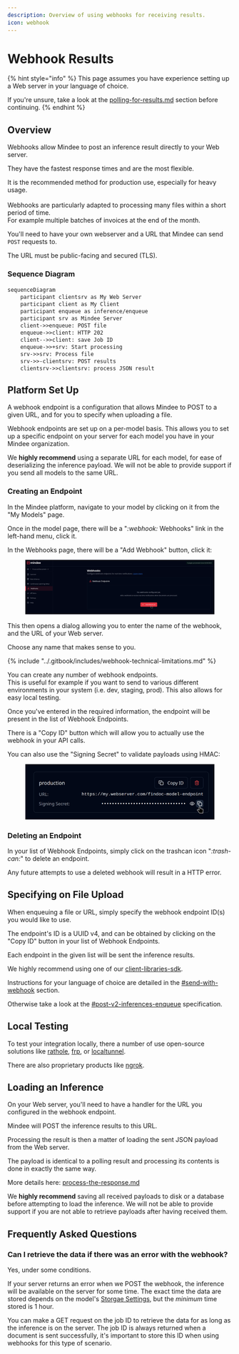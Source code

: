 ```yaml
---
description: Overview of using webhooks for receiving results.
icon: webhook
---
```


# Webhook Results

{% hint style="info" %}
This page assumes you have experience setting up a Web server in your language of choice.

If you're unsure, take a look at the [polling-for-results.md](polling-for-results.md "mention") section before continuing.
{% endhint %}

## Overview

Webhooks allow Mindee to post an inference result directly to your Web server.

They have the fastest response times and are the most flexible.

It is the recommended method for production use, especially for heavy usage.\
\
Webhooks are particularly adapted to processing many files within a short period of time.\
For example multiple batches of invoices at the end of the month.

You'll need to have your own webserver and a URL that Mindee can send `POST` requests to.

The URL must be public-facing and secured (TLS).

### Sequence Diagram

```mermaid
sequenceDiagram
    participant clientsrv as My Web Server
    participant client as My Client
    participant enqueue as inference/enqueue
    participant srv as Mindee Server
    client->>enqueue: POST file
    enqueue->>client: HTTP 202
    client-->>client: save Job ID
    enqueue->>+srv: Start processing
    srv->>srv: Process file
    srv->>-clientsrv: POST results
    clientsrv->>clientsrv: process JSON result
```

## Platform Set Up

A webhook endpoint is a configuration that allows Mindee to POST to a given URL, and for you to specify when uploading a file.

Webhook endpoints are set up on a per-model basis. This allows you to set up a specific endpoint on your server for each model you have in your Mindee organization.

We **highly recommend** using a separate URL for each model, for ease of deserializing the inference payload. We will not be able to provide support if you send all models to the same URL.

### Creating an Endpoint

In the Mindee platform, navigate to your model by clicking on it from the "My Models" page.

Once in the model page, there will be a "<i class="fa-webhook">:webhook:</i> Webhooks" link in the left-hand menu, click it.

In the Webhooks page, there will be a "Add Webhook" button, click it:

<figure><img src="../.gitbook/assets/Screenshot_20250820_115103.png" alt="adding a webhook endpoint"><figcaption></figcaption></figure>

This then opens a dialog allowing you to enter the name of the webhook, and the URL of your Web server.

Choose any name that makes sense to you.

{% include "../.gitbook/includes/webhook-technical-limitations.md" %}

You can create any number of webhook endpoints.\
This is useful for example if you want to send to various different environments in your system (i.e. dev, staging, prod). This also allows for easy local testing.

Once you've entered in the required information, the endpoint will be present in the list of Webhook Endpoints.

There is a "Copy ID" button which will allow you to actually use the webhook in your API calls.

You can also use the "Signing Secret" to validate payloads using HMAC:

<figure><img src="../.gitbook/assets/webhook-copy-secret.png" alt="copying the signing secret key for a webhook"><figcaption></figcaption></figure>

### Deleting an Endpoint

In your list of Webhook Endpoints, simply click on the trashcan icon "<i class="fa-trash-can">:trash-can:</i>" to delete an endpoint.

Any future attempts to use a deleted webhook will result in a HTTP error.

## Specifying on File Upload

When enqueuing a file or URL, simply specify the webhook endpoint ID(s) you would like to use.

The endpoint's ID is a UUID v4, and can be obtained by clicking on the "Copy ID" button in your list of Webhook Endpoints.

Each endpoint in the given list will be sent the inference results.

We highly recommend using one of our [client-libraries-sdk](client-libraries-sdk/ "mention").

Instructions for your language of choice are detailed in the [#send-with-webhook](client-libraries-sdk/send-a-file-or-url.md#send-with-webhook "mention") section.

Otherwise take a look at the [#post-v2-inferences-enqueue](api-reference.md#post-v2-inferences-enqueue "mention") specification.

## Local Testing

To test your integration locally, there a number of use open-source solutions like [rathole](https://github.com/rathole-org/rathole),  [frp](https://github.com/fatedier/frp), or [localtunnel](https://www.npmjs.com/package/localtunnel).

There are also proprietary products like [ngrok](https://ngrok.com/use-cases/webhook-testing).

## Loading an Inference

On your Web server, you'll need to have a handler for the URL you configured in the webhook endpoint.

Mindee will POST the inference results to this URL.

Processing the result is then a matter of loading the sent JSON payload from the Web server.

The payload is identical to a polling result and processing its contents is done in exactly the same way.

More details here: [process-the-response.md](client-libraries-sdk/process-the-response.md "mention")

We **highly recommend** saving all received payloads to disk or a database before attempting to load the inference. We will not be able to provide support if you are not able to retrieve payloads after having received them.

## Frequently Asked Questions

### Can I retrieve the data if there was an error with the webhook?

Yes, under some conditions.

If your server returns an error when we POST the webhook, the inference will be available on the server for some time. The exact time the data are stored depends on the model's [Storgae Settings](/models/model-settings.md#storage-policy), but the _minimum_ time stored is 1 hour.

You can make a GET request on the job ID to retrieve the data for as long as the inference is on the server. The job ID is always returned when a document is sent successfully, it's important to store this ID when using webhooks for this type of scenario.
